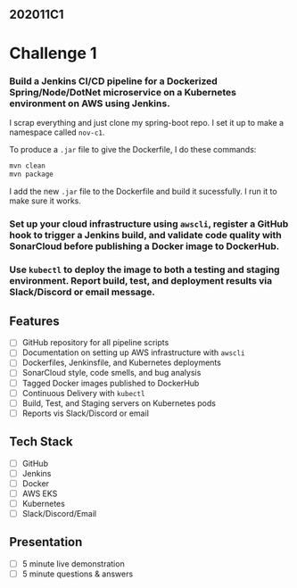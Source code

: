 ## 202011C1
# Challenge 1

### Build a Jenkins CI/CD pipeline for a Dockerized Spring/Node/DotNet microservice on a Kubernetes environment on AWS using Jenkins.

I scrap everything and just clone my spring-boot repo. I set it up to make a namespace called `nov-c1`. 

To produce a `.jar` file to give the Dockerfile, I do these commands:
```sh
mvn clean
mvn package
```

I add the new `.jar` file to the Dockerfile and build it sucessfully. I run it to make sure it works. 

### Set up your cloud infrastructure using `awscli`, register a GitHub hook to trigger a Jenkins build, and validate code quality with SonarCloud before publishing a Docker image to DockerHub.

### Use `kubectl` to deploy the image to both a testing and staging environment. Report build, test, and deployment results via Slack/Discord or email message.


## Features
- [ ] GitHub repository for all pipeline scripts
- [ ] Documentation on setting up AWS infrastructure with `awscli`
- [ ] Dockerfiles, Jenkinsfile, and Kubernetes deployments
- [ ] SonarCloud style, code smells, and bug analysis
- [ ] Tagged Docker images published to DockerHub
- [ ] Continuous Delivery with `kubectl`
- [ ] Build, Test, and Staging servers on Kubernetes pods
- [ ] Reports vis Slack/Discord or email

## Tech Stack
- [ ] GitHub
- [ ] Jenkins
- [ ] Docker
- [ ] AWS EKS
- [ ] Kubernetes
- [ ] Slack/Discord/Email

## Presentation
- [ ] 5 minute live demonstration
- [ ] 5 minute questions & answers